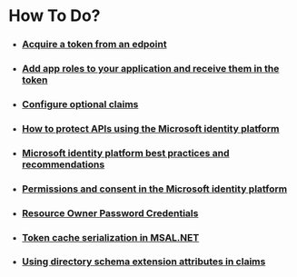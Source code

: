 ﻿# How To Do?
  
  
- ### [Acquire a token from an edpoint](https://docs.microsoft.com/en-us/azure/active-directory/develop/scenario-desktop-acquire-token?tabs=dotnet)
- ### [Add app roles to your application and receive them in the token](https://docs.microsoft.com/en-us/azure/active-directory/develop/howto-add-app-roles-in-azure-ad-apps)
- ### [Configure optional claims](https://docs.microsoft.com/en-us/azure/active-directory/develop/active-directory-optional-claims#configuring-directory-extension-optional-claims)
- ### [How to protect APIs using the Microsoft identity platform](https://www.youtube.com/watch?v=IIQ7QW4bYqA)
- ### [Microsoft identity platform best practices and recommendations](https://docs.microsoft.com/en-us/azure/active-directory/develop/identity-platform-integration-checklist)
- ### [Permissions and consent in the Microsoft identity platform](https://docs.microsoft.com/en-us/azure/active-directory/develop/v2-permissions-and-consent)
- ### [Resource Owner Password Credentials](https://docs.microsoft.com/en-us/azure/active-directory/develop/v2-oauth-ropc)
- ### [Token cache serialization in MSAL.NET](https://docs.microsoft.com/en-us/azure/active-directory/develop/msal-net-token-cache-serialization?tabs=aspnetcore)
- ### [Using directory schema extension attributes in claims](https://docs.microsoft.com/en-us/azure/active-directory/develop/active-directory-schema-extensions)